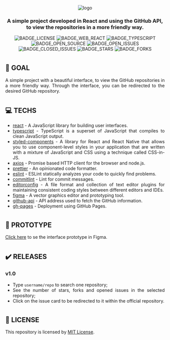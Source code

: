 <div align='justify'>
<div align='center'>

![logo](https://user-images.githubusercontent.com/38081852/99434810-01a74900-28ee-11eb-833e-4cf891b67d46.png)

### **A simple project developed in React and using the GitHub API, to view the repositories in a more friendly way.**

![BADGE_LICENSE] ![BADGE_WEB_REACT] ![BADGE_TYPESCRIPT] ![BADGE_OPEN_SOURCE] ![BADGE_OPEN_ISSUES] ![BADGE_CLOSED_ISSUES] ![BADGE_STARS] ![BADGE_FORKS]

</div>

#
## **🔭 GOAL**

A simple project with a beautiful interface, to view the GitHub repositories in a more friendly way. Through the interface, you can be redirected to the desired GitHub repository.


#
## **💻 TECHS**

- [react](https://reactjs.org/) - A JavaScript library for building user interfaces.
- [typescript](https://www.typescriptlang.org/) - TypeScript is a superset of JavaScript that compiles to clean JavaScript output.
- [styled-components](https://styled-components.com/) - A library for React and React Native that allows you to use component-level styles in your application that are written with a mixture of JavaScript and CSS using a technique called CSS-in-JS.
- [axios](https://github.com/axios/axios) - Promise based HTTP client for the browser and node.js.
- [prettier](https://prettier.io/) - An opinionated code formatter.
- [eslint](https://eslint.org/) - ESLint statically analyzes your code to quickly find problems.
- [commitlint](https://github.com/conventional-changelog/commitlint) - Lint for commit messages.
- [editorconfig](https://editorconfig.org/) - A file format and collection of text editor plugins for maintaining consistent coding styles between different editors and IDEs.
- [figma](https://www.figma.com/) - A vector graphics editor and prototyping tool.
- [github-api](https://api.github.com/) - API address used to fetch the GitHub information.
- [gh-pages](https://create-react-app.dev/docs/deployment/#github-pages) - Deployment using GitHub Pages.

#
## **🎨 PROTOTYPE**

[Click here](https://www.figma.com/file/NYEF2UTeAgpaLNqrQAqPCN/Github-Explorer-(Copy)?node-id=0%3A1) to se the interface prototype in Figma.

#
## **✔️ RELEASES**

### v1.0

- Type `username/repo` to search one repository;
- See the number of stars, forks and opened issues in the selected repository;
- Click on the issue card to be redirected to it within the official repository.

#
## **📰 LICENSE**

This repository is licensed by [MIT License](./LICENSE).


</div>

<!-- Badges -->

[BADGE_CLOSED_ISSUES]: https://img.shields.io/github/issues-closed/x0n4d0/github-explorer?color=red

[BADGE_OPEN_ISSUES]: https://img.shields.io/github/issues/x0n4d0/github-explorer?color=green

[BADGE_LICENSE]: https://img.shields.io/github/license/x0n4d0/github-explorer

[BADGE_WEB_REACT]: https://img.shields.io/badge/web-react-blue

[BADGE_STARS]: https://img.shields.io/github/stars/x0n4d0/github-explorer?style=social

[BADGE_FORKS]: https://img.shields.io/github/forks/x0n4d0/github-explorer?style=social

[BADGE_TYPESCRIPT]: https://badges.frapsoft.com/typescript/code/typescript.png?v=101

[BADGE_OPEN_SOURCE]: https://badges.frapsoft.com/os/v1/open-source.png?v=103
